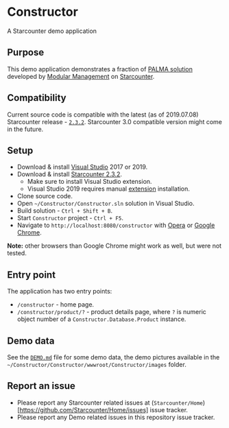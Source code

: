 # Constructor

A Starcounter demo application

## Purpose

This demo application demonstrates a fraction of [PALMA solution](https://modularmanagement.com/palma/) developed by [Modular Management](https://modularmanagement.com/) on [Starcounter](https://starcounter.com/).

## Compatibility

Current source code is compatible with the latest (as of 2019.07.08) Starcounter release - [`2.3.2`](https://starcounter.io/download/). Starcounter 3.0 compatible version might come in the future.

## Setup

- Download & install [Visual Studio](https://visualstudio.microsoft.com/downloads/) 2017 or 2019.
- Download & install [Starcounter 2.3.2](https://starcounter.io/download/).
  - Make sure to install Visual Studio extension.
  - Visual Studio 2019 requires manual [extension](https://marketplace.visualstudio.com/items?itemName=Starcounter.StarcounterforVisualStudio) installation.
- Clone source code.
- Open `~/Constructor/Constructor.sln` solution in Visual Studio.
- Build solution - `Ctrl + Shift + B`.
- Start `Constructor` project - `Ctrl + F5`.
- Navigate to `http://localhost:8080/constructor` with [Opera](https://www.opera.com/computer) or [Google Chrome](https://www.google.com/chrome/).

**Note:** other browsers than Google Chrome might work as well, but were not tested.

## Entry point

The application has two entry points:

 - `/constructor` - home page.
 - `/constructor/product/?` - product details page, where `?` is numeric object number of a `Constructor.Database.Product` instance.

 ## Demo data

 See the [`DEMO.md`](DEMO.md) file for some demo data, the demo pictures available in the `~/Constructor/Constructor/wwwroot/Constructor/images` folder.

 ## Report an issue

 - Please report any Starcounter related issues at (`Starcounter/Home`)[https://github.com/Starcounter/Home/issues] issue tracker.
 - Please report any Demo related issues in this repository issue tracker.